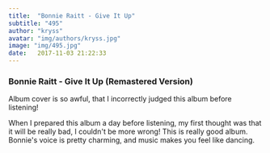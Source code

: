 ```yaml
---
title:  "Bonnie Raitt - Give It Up"
subtitle: "495"
author: "kryss"
avatar: "img/authors/kryss.jpg"
image: "img/495.jpg"
date:   2017-11-03 21:22:33
---
```


### Bonnie Raitt - Give It Up (Remastered Version)
Album cover is so awful, that I incorrectly judged this album before listening!

When I prepared this album a day before listening, my first thought was that it will be really bad, I couldn't be more wrong! This is really good album. Bonnie's voice is pretty charming, and music makes you feel like dancing.
